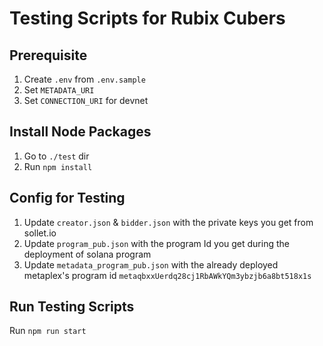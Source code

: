 # Testing Scripts for Rubix Cubers

## Prerequisite

1. Create `.env` from `.env.sample`
2. Set `METADATA_URI`
3. Set `CONNECTION_URI` for devnet

## Install Node Packages

1. Go to `./test` dir
2. Run `npm install`

## Config for Testing

1. Update `creator.json` & `bidder.json` with the private keys you get from sollet.io
2. Update `program_pub.json` with the program Id you get during the deployment of solana program
3. Update `metadata_program_pub.json` with the already deployed metaplex's program id `metaqbxxUerdq28cj1RbAWkYQm3ybzjb6a8bt518x1s`

## Run Testing Scripts

Run `npm run start`
